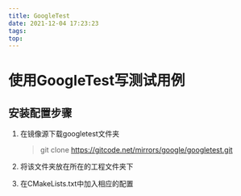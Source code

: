 ```yaml
---
title: GoogleTest
date: 2021-12-04 17:23:23
tags:
top: 
---
```


# 使用GoogleTest写测试用例

## 安装配置步骤

1. 在镜像源下载googletest文件夹

	> git clone https://gitcode.net/mirrors/google/googletest.git

2. 将该文件夹放在所在的工程文件夹下
3. 在CMakeLists.txt中加入相应的配置